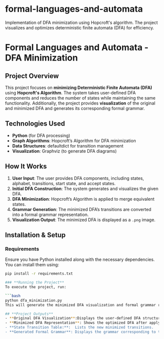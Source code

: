 # formal-languages-and-automata
Implementation of DFA minimization using Hopcroft's algorithm. The project visualizes and optimizes deterministic finite automata (DFA) for efficiency.
# **Formal Languages and Automata - DFA Minimization**

## **Project Overview**
This project focuses on **minimizing Deterministic Finite Automata (DFA)** using **Hopcroft's Algorithm**. The system takes user-defined DFA components and reduces the number of states while maintaining the same functionality. Additionally, the project provides **visualization** of the original and minimized DFA and generates its corresponding formal grammar.

## **Technologies Used**
- **Python** (for DFA processing)
- **Graph Algorithms**: Hopcroft’s Algorithm for DFA minimization
- **Data Structures**: defaultdict for transition management
- **Visualization**: Graphviz (to generate DFA diagrams)

## **How It Works**
1. **User Input**: The user provides DFA components, including states, alphabet, transitions, start state, and accept states.
2. **Initial DFA Construction**: The system generates and visualizes the given DFA.
3. **DFA Minimization**: Hopcroft’s Algorithm is applied to merge equivalent states.
4. **Grammar Generation**: The minimized DFA’s transitions are converted into a formal grammar representation.
5. **Visualization Output**: The minimized DFA is displayed as a `.png` image.

## **Installation & Setup**
### **Requirements**
Ensure you have Python installed along with the necessary dependencies. You can install them using:
```bash
pip install -r requirements.txt

### **Running the Project** 
To execute the project, run:

```bash
python dfa_minimization.py
This will generate the minimized DFA visualization and formal grammar representation.

## **Project Outputs**
- **Original DFA Visualization**:Displays the user-defined DFA structure.
- **Minimized DFA Representation**: Shows the optimized DFA after applying Hopcroft's Algorithm.
- **State Transition Table:**:  Lists the new minimized transitions.
- **Generated Formal Grammar**: Displays the grammar corresponding to the minimized DFA.
